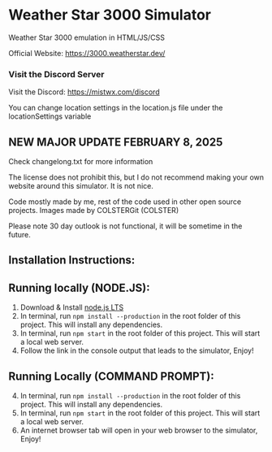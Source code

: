 # Weather Star 3000 Simulator
Weather Star 3000 emulation in HTML/JS/CSS

Official Website: https://3000.weatherstar.dev/

### Visit the Discord Server
Visit the Discord: https://mistwx.com/discord

You can change location settings in the location.js file under the locationSettings variable

## NEW MAJOR UPDATE FEBRUARY 8, 2025
Check changelong.txt for more information

The license does not prohibit this, but I do not recommend making your own website around this simulator. It is not nice.

Code mostly made by me, rest of the code used in other open source projects.
Images made by COLSTERGit (COLSTER)

Please note 30 day outlook is not functional, it will be sometime in the future.

## Installation Instructions:
## Running locally (NODE.JS):
1. Download & Install [node.js LTS](https://nodejs.org/en/)
5. In terminal, run `npm install --production` in the root folder of this project. This will install any dependencies.
6. In terminal, run `npm start` in the root folder of this project. This will start a local web server.
7. Follow the link in the console output that leads to the simulator, Enjoy!

## Running Locally (COMMAND PROMPT):
4. In terminal, run `npm install --production` in the root folder of this project. This will install any dependencies.
5. In terminal, run `npm start` in the root folder of this project. This will start a local web server.
6. An internet browser tab will open in your web browser to the simulator, Enjoy!
